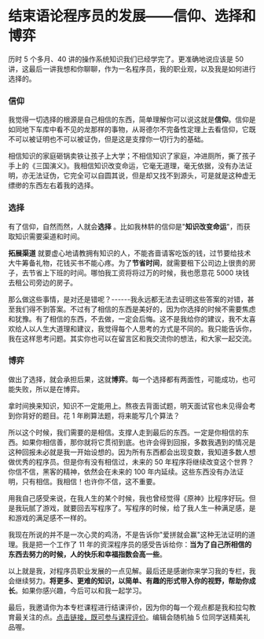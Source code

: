 # 结束语论程序员的发展——信仰、选择和博弈

历时 5 个多月、40 讲的操作系统知识我们已经学完了。更准确地说应该是 50 讲，这最后一讲我想和你聊聊，作为一名程序员，我的职业观，以及我是如何进行选择的。

### 信仰

我觉得一切选择的根源是自己相信的东西，简单理解你可以说这就是**信仰**。信仰是如同地下车库中看不见的龙那样的事物，从哥德尔不完备性定理上去看信仰，它既不可以被证明也不可以被证伪，但是这是支撑你一切行为的基础。

相信知识的家庭砸锅卖铁让孩子上大学；不相信知识了家庭，冲进厕所，撕了孩子手上的《三国演义》。我相信知识改变命运，它毫无道理，毫无依据，没有办法证明，亦无法证伪，它完全可以自圆其说，但是却又找不到源头，可是就是这种虚无缥缈的东西左右着我的选择。

### 选择

有了信仰，自然而然，人就会**选择** 。比如我林䭽的信仰是"**知识改变命运**"，而获取知识需要渠道和时间。

**拓展渠道** 就要虚心地请教拥有知识的人，不能吝啬请客吃饭的钱，过节要给技术大牛筹备礼物，花钱买书不能心疼。为了**节省时间**，就需要租下公司边上很贵的房子，去节省上下班的时间。哪怕我工资将将过万的时候，我也愿意花 5000 块钱去租公司旁边的房子。

那么做这些事情，是对还是错呢？------我永远都无法去证明这些答案的对错，甚至我们得不到答案。不过有了相信的东西是美好的，因为你选择的时候不需要焦虑和犹豫。有了相信的东西，不去做，一定会后悔。这不是我给你的建议，我不太喜欢给人以人生大道理和建议，我觉得每个人思考的方式是不同的。我只能告诉你，我在这样思考问题。其实你也可以在留言区和我交流你的想法，和大家一起交流。

### 博弈

做出了选择，就会承担后果，这就**博弈**。每一个选择都有两面性，可能成功，也可能失败，所以是在博弈。

拿时间换来知识，知识不一定能用上。熬夜去背面试题，明天面试官也未见得会考到你背好的题目。花 1 年刷算法题，将来能写几个算法？

所以这个时候，我们需要的是相信。支撑人走到最后的东西。一定是你相信的东西。如果你相信善，那你就将它贯彻到底。也许会得到回报，多数我遇到的情况是这种回报未必就是我一开始设想的。因为所有东西都会出现变数，我知道多数人想做优秀的程序员。但是你有没有相信过，未来的 50 年程序将继续改变这个世界？你信不信，黑客的精神，依然会在未来的 100 年内延续。这些东西没有办法证明，只有相信。我相信！也许你不信，这不重要。

用我自己感受来说，在我人生的某个时候，我也曾经觉得《原神》比程序好玩。但是我玩腻了游戏，就要回去写程序了。写程序的时候，给了我人生一种满足感，是和游戏的满足感不一样的。

我现在所说的并不是一次心灵的鸡汤，不是告诉你"爱拼就会赢"这种无法证明的道理。我是把一个工作了 11 年的资深程序员的感受告诉给你：**当为了自己所相信的东西去努力的时候，人的快乐和幸福指数会高一些**。

以上就是我，对程序员职业发展的一点见解。最后还是感谢你来学习我的专栏，我会继续努力。**将更多、更难的知识，以简单、有趣的形式带入你的视野，帮助你成长**。如果你感兴趣，今后可以和我一起学习。

最后，我邀请你为本专栏课程进行结课评价，因为你的每一个观点都是我和拉勾教育最关注的点。[点击链接，既可参与课程评价](https://wj.qq.com/s2/8016796/2a80/)。编辑会随机抽 5 位同学送精美礼品喔。

